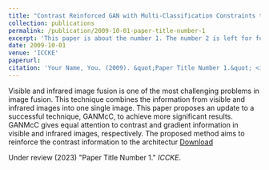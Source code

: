 ```yaml
---
title: "Contrast Reinforced GAN with Multi-Classification Constraints to Visible-Infrared Image Fusion"
collection: publications
permalink: /publication/2009-10-01-paper-title-number-1
excerpt: 'This paper is about the number 1. The number 2 is left for future work.'
date: 2009-10-01
venue: 'ICCKE'
paperurl: 
citation: 'Your Name, You. (2009). &quot;Paper Title Number 1.&quot; <i>Journal 1</i>. 1(1).'
---
```

Visible and infrared image fusion is one of the most challenging problems in image fusion. This technique combines the information from visible and infrared images into one single image. This paper proposes an update to a successful technique, GANMcC, to achieve more significant results. GANMcC gives equal attention to contrast and gradient information in visible and infrared images, respectively. The proposed method aims to reinforce the contrast information to the architectur
[Download](https://drive.google.com/file/d/1TKw2nWr4ng5Pqx3s0sVJatVsJ_Pq1oWg/view?usp=sharing)

Under review (2023) "Paper Title Number 1." <i>ICCKE</i>.